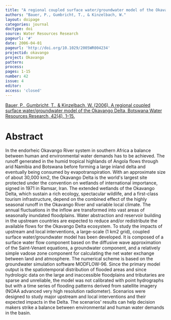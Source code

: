 ```yaml
---
title: "A regional coupled surface water/groundwater model of the Okavango Delta, Botswana"
authors: "Bauer, P., Gumbricht, T., & Kinzelbach, W."
layout: doipage
categories: journal
doctype: doi
source: Water Resources Research
pageurl: '#'
date: 2006-04-01
pageurl: 'http://doi.org/10.1029/2005WR004234'
projectid: okavango
project: Okavango
pattern:
process:
pages: 1-15
number: 42
issue: 4
editor:
access: 'closed'
---
```


[Bauer, P., Gumbricht, T., & Kinzelbach, W. (2006). A regional coupled surface water/groundwater model of the Okavango Delta, Botswana Water Resources Research, 42(4), 1–15.](http://doi.org/10.1029/2005WR004234)

<h1 class='foot-description'>Abstract</h1>

In the endorheic Okavango River system in southern Africa a balance between human and environmental water demands has to be achieved. The runoff generated in the humid tropical highlands of Angola flows through arid Namibia and Botswana before forming a large inland delta and eventually being consumed by evapotranspiration. With an approximate size of about 30,000 km2, the Okavango Delta is the world's largest site protected under the convention on wetlands of international importance, signed in 1971 in Ramsar, Iran. The extended wetlands of the Okavango Delta, which sustain a rich ecology, spectacular wildlife, and a first-class tourism infrastructure, depend on the combined effect of the highly seasonal runoff in the Okavango River and variable local climate. The annual fluctuations in the inflow are transformed into vast areas of seasonally inundated floodplains. Water abstraction and reservoir building in the upstream countries are expected to reduce and/or redistribute the available flows for the Okavango Delta ecosystem. To study the impacts of upstream and local interventions, a large-scale (1 km2 grid), coupled surface water/groundwater model has been developed. It is composed of a surface water flow component based on the diffusive wave approximation of the Saint-Venant equations, a groundwater component, and a relatively simple vadose zone component for calculating the net water exchange between land and atmosphere. The numerical scheme is based on the groundwater simulation software MODFLOW-96. Since the primary model output is the spatiotemporal distribution of flooded areas and since hydrologic data on the large and inaccessible floodplains and tributaries are sparse and unreliable, the model was not calibrated with point hydrographs but with a time series of flooding patterns derived from satellite imagery (NOAA advanced very high resolution radiometer). Scenarios were designed to study major upstream and local interventions and their expected impacts in the Delta. The scenarios' results can help decision makers strike a balance between environmental and human water demands in the basin.
